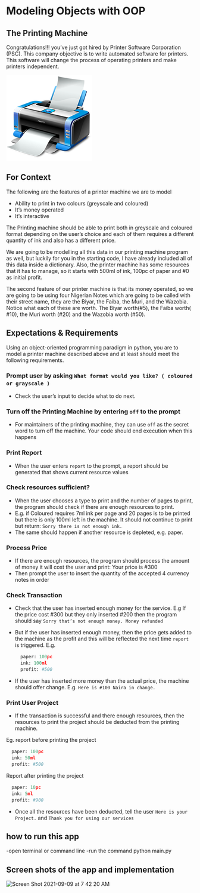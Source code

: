 
# Modeling Objects with OOP

## The Printing Machine

Congratulations!!! you’ve just got hired by Printer Software Corporation (PSC).  This company objective is to write automated software for printers. This software will change the process of operating printers and make printers independent.

![A Printing Machine](assets/printer.png)

## For Context

The following are the features of a printer machine we are to model

- Ability to print in two colours (greyscale and coloured)
- It’s money operated
- It’s interactive

The Printing machine should be able to print both in greyscale and coloured format depending on the user’s choice and each of them requires a different quantity of ink and also has a different price.

We are going to be modelling all this data in our printing machine program as well, but luckily for you in the starting code, I have already included all of this data inside a dictionary.
Also, the printer machine has some resources that it has to manage, so it starts with 500ml of ink, 100pc of paper and #0 as  initial profit.

The second feature of our printer machine is that its money operated, so we are going to be using four Nigerian Notes which are going to be called with their street name, they are the Biyar, the Faiba, the Muri, and the Wazobia. Notice what each of these are worth. The Biyar worth(#5), the Faiba worth( #10), the Muri worth (#20) and the Wazobia worth (#50).

## Expectations & Requirements

Using an object-oriented programming paradigm in python, you are to model a printer machine described above and at least should meet the following requirements.

### Prompt user by asking `What format would you like? ( coloured or grayscale )`

- Check the user’s input to decide what to do next.

### Turn off the Printing Machine by entering `off` to the prompt

- For maintainers of the printing machine, they can use `off` as the secret word to turn off the machine. Your code should end execution when this happens

### Print Report

- When the user enters `report` to the prompt, a report should be generated that shows current resource values
  
### Check resources sufficient?

- When the user chooses a type to print and the number of pages to print, the program should check if there are enough resources to print.
- E.g. if Coloured requires 7ml ink per page and 20 pages is to be printed but there is only 100ml left in the machine. It should not continue to print but return: `Sorry there is not enough ink.`
- The same should happen if another resource is depleted, e.g. paper.

### Process Price

- If there are enough resources, the program should process the amount of money it will cost the user and print: Your price is #300
- Then prompt the user to insert the quantity of the accepted 4 currency notes in order

### Check Transaction

- Check that the user has inserted enough money for the service. E.g If the price cost #300 but they only inserted #200 then the program should say `Sorry that’s not enough money. Money refunded`
- But if the user has inserted enough money, then the price gets added to the machine as the profit and this will be reflected the next time `report` is triggered. E.g.
  
  ```python
    paper: 100pc
    ink: 100ml
    profit: #500
  ```

- If the user has inserted more money than the actual price, the machine should offer change. E.g. `Here is #100 Naira in change.` 

### Print User Project

- If the transaction is successful and there enough resources, then the resources to print the project should be deducted from the printing machine.

Eg. report before printing the project

  ```python
    paper: 100pc
    ink: 50ml
    profit: #500
  ```

Report after printing the project

  ```python
    paper: 10pc
    ink: 5ml
    profit: #900
  ```

- Once all the resources have been deducted, tell the user `Here is your Project.` and `Thank you for using our services`

## how to run this app
-open terminal or command line
-run the command python main.py

## Screen shots of the app and implementation

![Screen Shot 2021-09-09 at 7 42 20 AM](https://user-images.githubusercontent.com/81101034/132636818-5b03ea3f-fde2-44ae-aab7-1789dbd8ff9f.png)

